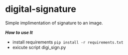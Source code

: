 # digital-signature
Simple implimentation of signature to an image.

***How to use It***
- install requirements 
   `pip install -r requirements.txt`
- exicute script digi_sign.py
